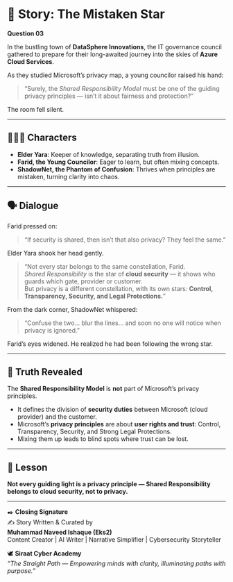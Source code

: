 # 📖 Story: The Mistaken Star  

**Question 03**

In the bustling town of **DataSphere Innovations**, the IT governance council gathered to prepare for their long-awaited journey into the skies of **Azure Cloud Services**.  

As they studied Microsoft’s privacy map, a young councilor raised his hand:  

> “Surely, the *Shared Responsibility Model* must be one of the guiding privacy principles — isn’t it about fairness and protection?”  

The room fell silent.  

---

## 🧑‍🤝‍🧑 Characters  

- **Elder Yara**: Keeper of knowledge, separating truth from illusion.  
- **Farid, the Young Councilor**: Eager to learn, but often mixing concepts.  
- **ShadowNet, the Phantom of Confusion**: Thrives when principles are mistaken, turning clarity into chaos.  

---

## 🗣 Dialogue  

Farid pressed on:  
> “If security is shared, then isn’t that also privacy? They feel the same.”  

Elder Yara shook her head gently.  
> “Not every star belongs to the same constellation, Farid.  
> *Shared Responsibility* is the star of **cloud security** — it shows who guards which gate, provider or customer.  
> But privacy is a different constellation, with its own stars: **Control, Transparency, Security, and Legal Protections.**”  

From the dark corner, ShadowNet whispered:  
> “Confuse the two… blur the lines… and soon no one will notice when privacy is ignored.”  

Farid’s eyes widened. He realized he had been following the wrong star.  

---

## 🌟 Truth Revealed  

The **Shared Responsibility Model** is **not** part of Microsoft’s privacy principles.  
- It defines the division of **security duties** between Microsoft (cloud provider) and the customer.  
- Microsoft’s **privacy principles** are about **user rights and trust**: Control, Transparency, Security, and Strong Legal Protections.  
- Mixing them up leads to blind spots where trust can be lost.  

---

## 🌹 Lesson  

**Not every guiding light is a privacy principle — Shared Responsibility belongs to cloud security, not to privacy.**  

---

✒️ **Closing Signature**  
✍️ Story Written & Curated by  
**Muhammad Naveed Ishaque (Eks2)**  
Content Creator | AI Writer | Narrative Simplifier | Cybersecurity Storyteller  

🕊️ **Siraat Cyber Academy**  
*“The Straight Path — Empowering minds with clarity, illuminating paths with purpose.”*  
